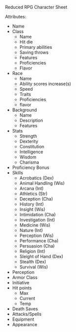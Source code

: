 Reduced RPG Character Sheet

Attributes:

- Name
- Class
	- Name
	- Hit die
	- Primary abilities
	- Saving throws
	- Features
	- Proficiencies
	- Flavor
- Race
	- Name
	- Ability scores increase\(s\)
	- Speed
	- Traits
	- Proficiencies
	- flavor
- Background
	- Name
	- Description
	- Features
- Stats
	- Strength
	- Dexterity
	- Constitution
	- Intelligence
	- Wisdom
	- Charisma
- Proficiency Bonus
- Skills
	- Acrobatics \(Dex\)
	- Animal Handling \(Wis\)
	- Arcana \(Int\)
	- Athletics \(Str\)
	- Deception \(Cha\)
	- History \(Int\)
	- Insight \(Wis\)
	- Intimidation \(Cha\)
	- Investigation \(Int\)
	- Medicine \(Wis\)
	- Nature \(Int\)
	- Perception \(Wis\)
	- Performance \(Cha\)
	- Persuasion \(Cha\)
	- Religion \(Int\)
	- Sleight of Hand \(Dex\)
	- Stealth \(Dex\)
	- Survival \(Wis\)
- Perception
- Armor Class
- Initiative
- Hit points
	- Max
	- Current
	- Temp
- Death Saves
- Attacks/Spells
- Equipment
- Appearance

